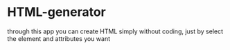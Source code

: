 # HTML-generator
through this app you can create HTML simply without coding, just by select the element and attributes you want 

